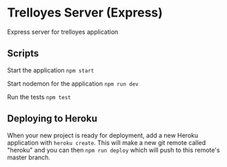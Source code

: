 # Trelloyes Server (Express)

Express server for trelloyes application

## Scripts

Start the application `npm start`

Start nodemon for the application `npm run dev`

Run the tests `npm test`

## Deploying to Heroku

When your new project is ready for deployment, add a new Heroku application with `heroku create`. This will make a new git remote called "heroku" and you can then `npm run deploy` which will push to this remote's master branch.